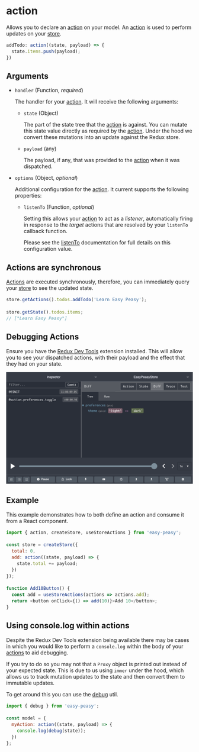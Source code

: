 # action

Allows you to declare an [action](/docs/api/action) on your model. An [action](/docs/api/action) is used to perform updates on your [store](/docs/api/store).

```javascript
addTodo: action((state, payload) => {
  state.items.push(payload);
})
```

##  Arguments

  - `handler` (Function, *required*)

    The handler for your [action](/docs/api/action). It will receive the following arguments:

    - `state` (Object)

      The part of the state tree that the [action](/docs/api/action) is against. You can mutate this state value directly as required by the [action](/docs/api/action). Under the hood we convert these mutations into an update against the Redux store.

    - `payload` (any)

      The payload, if any, that was provided to the [action](/docs/api/action) when it was dispatched.

  - `options` (Object, *optional*)

    Additional configuration for the [action](/docs/api/action). It current supports the following
    properties:

    - `listenTo` (Function, *optional*)

      Setting this allows your [action](/docs/api/action) to act as a *listener*, automatically firing in response to the *target* actions that are resolved by your `listenTo` callback function.

      Please see the [listenTo](/docs/api/listen-to) documentation for full details on this configuration value.

## Actions are synchronous

[Actions](/docs/api/action) are executed synchronously, therefore, you can immediately query your [store](/docs/api/store) to see the updated state.

```javascript
store.getActions().todos.addTodo('Learn Easy Peasy');

store.getState().todos.items;
// ["Learn Easy Peasy"]
```

## Debugging Actions

Ensure you have the [Redux Dev Tools](https://github.com/zalmoxisus/redux-devtools-extension) extension installed. This will allow you to see your dispatched actions, with their payload and the effect that they had on your state.

<img src="../../assets/devtools-action.png" />

## Example

This example demonstrates how to both define an action and consume it from a React component.

```javascript
import { action, createStore, useStoreActions } from 'easy-peasy';

const store = createStore({
  total: 0,
  add: action((state, payload) => {
    state.total += payload;
  })
});

function Add10Button() {
  const add = useStoreActions(actions => actions.add);
  return <button onClick={() => add(10)}>Add 10</button>;
}
```

## Using console.log within actions

Despite the Redux Dev Tools extension being available there may be cases in which you would like to perform a `console.log` within the body of your [actions](/docs/api/action) to aid debugging.

If you try to do so you may not that a `Proxy` object is printed out instead of your expected state. This is due to us using `immer` under the hood, which allows us to track mutation updates to the state and then convert them to immutable updates.

To get around this you can use the [debug](/docs/api/debug) util.

```javascript
import { debug } from 'easy-peasy';

const model = {
  myAction: action((state, payload) => {
    console.log(debug(state));
  })
};
```